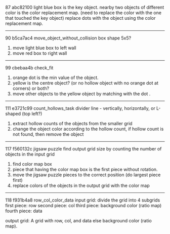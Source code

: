 
87 abc82100
light blue box is the key object.
nearby two objects of different color is the color replacement map.
(need to replace the color with the one that touched the key object)
replace dots with the object using the color replacement map.

---

90 b5ca7ac4 move_object_without_collision
box shape  5x5?
1. move light blue box to left wall
2. move red box to right wall
---

99 cbebaa4b check_fit
1. orange dot is the min value of the object.
2. yellow is the centre object? (or no hollow object with no orange dot at corners) or both?
3. move other objects to the yellow object by matching with the dot .
---

111 e3721c99 count_hollows_task
divider line - vertically, horizontally, or L-shaped (top left?) 
1. extract hollow counts of the objects from the smaller grid
2. change the object color according to the hollow count, if hollow count is not found, then remove the object
---

117 f560132c jigsaw puzzle
find output grid size by counting the number of objects in the input grid
1. find color map box
2. piece that having the color map box is the first piece without rotation.
3. move the jigsaw puzzle pieces to the correct position (do largest piece first)
4. replace colors of the objects in the output grid with the color map
---

118 f931b4a8 row_col_color_data
input grid: divide the grid into 4 subgrids 
first piece: row
second piece: col
third piece: background color (ratio map)
fourth piece: data

output grid: A grid with row, col, and data else background color (ratio map).

